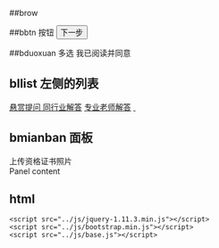 ##brow
 <div class="row">
        <div class="col-xs-3"></div>
</div>


##bbtn 按钮
<button type="button" class="btn btn-primary btn-lg">下一步</button>

##bduoxuan 多选
  <span class="dfdg_deerrt">
                    <i class="f_i gouxuanseer"></i>
                    我已阅读并同意
                </span>
        
        
## bllist 左侧的列表
<div class="list-group">
                    <a href="#" class="list-group-item active fz20">
                        悬赏提问
                    </a>
                    <a href="#" class="list-group-item">同行业解答</a>
                    <a href="#" class="list-group-item act">专业老师解答</a>
                    <a href="#" class="list-group-item">&nbsp;</a>
                </div>
                
                

## bmianban 面板
<div class="panel panel-default">
                <div class="panel-heading">上传资格证书照片</div>
                <div class="panel-body">
                    Panel content
                </div>
            </div>
            

## html
<!DOCTYPE html>
<html lang="en">
<head>
    <meta charset="UTF-8">
    <meta name="viewport" content="width=device-width,initial-scale=1,minimum-scale=1,maximum-scale=1,user-scalable=no" />
    <meta name="renderer" content="webkit">
    <meta http-equiv="X-UA-Compatible" content="ie=edge">
    <title>  </title>
    <link href="../css/bootstrap.min.css" rel="stylesheet">
    <link href="../css/base.css" rel="stylesheet">
    <link href="../css/style.css" rel="stylesheet">
     <!--[if IE 7]>    <link href="../css/ie7.css" rel="stylesheet"><![endif]--> 
    
</head>

<body>
    <!-- build:section layout.header --> <!-- /build -->

<!-- build:section layout.footer --><!-- /build -->
    <script src="../js/jquery-1.11.3.min.js"></script>
    <script src="../js/bootstrap.min.js"></script>
    <script src="../js/base.js"></script>
</body></html>